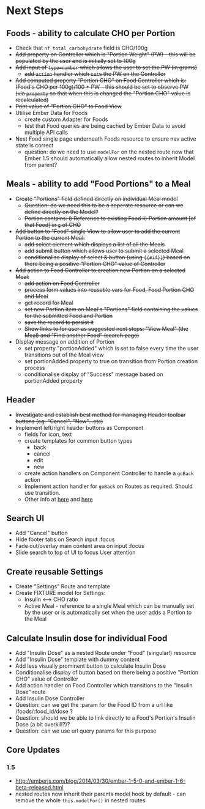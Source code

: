 # Next Steps

## Foods - ability to calculate CHO per Portion

* Check that `nf_total_carbohydrate` field is CHO/100g
* ~~Add property on Controller which is "Portion Weight" (PW) - this will be populated by the user and is initially set to 100g~~
* ~~Add input of `type=number` which allows the user to set the PW (in grams)~~
  * ~~add `action` handler which `set`s the PW on the Controller~~
* ~~Add computed property "Portion CHO" on Food Controller which is: (Food's CHO per 100g)/100 * PW - this should be set to observe PW (via `property` so that when this is changed the "Portion CHO" value is recalculated)~~
* ~~Print value of "Portion CHO" to Food View~~
* Utilise Ember Data for Foods
  * create custom Adapter for Foods 
  * test that Food queries are being cached by Ember Data to avoid multiple API calls
* Nest Food single page underneath Foods resource to ensure nav active state is correct
  * question: do we need to use `modelFor` on the nested route now that Ember 1.5 should automatically allow nested routes to inherit Model from parent?

## Meals - ability to add "Food Portions" to a Meal

* ~~Create "Portions" field defined directly on individual Meal model~~
  * ~~Question: do we need this to be a seperate resource or can we define directly on the Model?~~
  * ~~Portion contains: i) Reference to existing Food ii) Portion amount [of that Food] in `g` of CHO~~
* ~~Add button to "Food" single View to allow user to add the current Portion to the current Meal:~~
  * ~~add select element which displays a list of all the Meals~~
  * ~~add submit button which allows user to submit a selected Meal~~
  * ~~conditionalise display of select & button (using `{{#if}}`) based on there being a positive "Portion CHO" value of Controller~~
* ~~Add action to Food Controller to creation new Portion on a selected Meal:~~
  * ~~add action on Food Controller~~
  * ~~process form values into reusable vars for Food, Food Portion CHO and Meal~~
  * ~~get record for Meal~~
  * ~~set new Portion item on Meal's "Portions" field containing the values for the submitted Food and Portion~~
  * ~~save the record to persist it~~
  * ~~Show links to for user as suggested next steps: "View Meal" (the Meal) and "Find another Food" (search page)~~
* Display message on addition of Portion
  * set property "portionAdded" which is set to false every time the user transitions out of the Meal view
  * set portionAdded property to true on transition from Portion creation process
  * conditionalise display of "Success" message based on portionAdded property


## Header
* ~~Investigate and establish best method for managing Header toolbar buttons (eg: "Cancel", "New"...etc)~~
* Implement left/right header buttons as Component
  * fields for icon, text
  * create templates for common button types
    * back
    * cancel
    * edit
    * new
  * create action handlers on Component Controller to handle a `goBack` action
  * Implement action handler for `goBack` on Routes as required. Should use transition.
  * Other info at [here](http://stackoverflow.com/questions/20228464/implementing-a-conditional-back-button-in-ember-js) and [here](http://emberjs.com/api/classes/Ember.HistoryLocation.html)



## Search UI
* Add "Cancel" button
* Hide footer tabs on Search input :focus
* Fade out/overlay main content area on input :focus
* Slide search to top of UI to focus User attention





## Create reusable Settings

* Create "Settings" Route and template
* Create FIXTURE model for Settings:
  * Insulin <--> CHO ratio
  * Active Meal - reference to a single Meal which can be manually set by the user or is automatically set when the user adds a Portion to the Meal

## Calculate Insulin dose for individual Food

* Add "Insulin Dose" as a nested Route under "Food" (singular!) resource
* Add "Insulin Dose" template with dummy content
* Add less visually prominent button to calculate Insulin Dose
* Conditionalise display of button based on there being a positive "Portion CHO" value of Controller
* Add action handler on Food Controller which transitions to the "Insulin Dose" route
* Add Insulin Dose Controller
* Question: can we get the :param for the Food ID from a url like /foods/:food_id/dose ?
* Question: should we be able to link directly to a Food's Portion's Insulin Dose (a bit overkill?)?
* Question: can we use url query params for this purpose


## Core Updates

### 1.5
* http://emberjs.com/blog/2014/03/30/ember-1-5-0-and-ember-1-6-beta-released.html
* nested routes now inherit their parents model hook by default - can remove the whole `this.modelFor()` in nested routes
